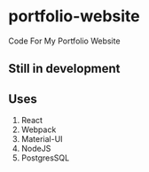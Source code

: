 # portfolio-website
Code For My Portfolio Website

## Still in development

## Uses
1. React
2. Webpack
3. Material-UI
4. NodeJS
5. PostgresSQL
